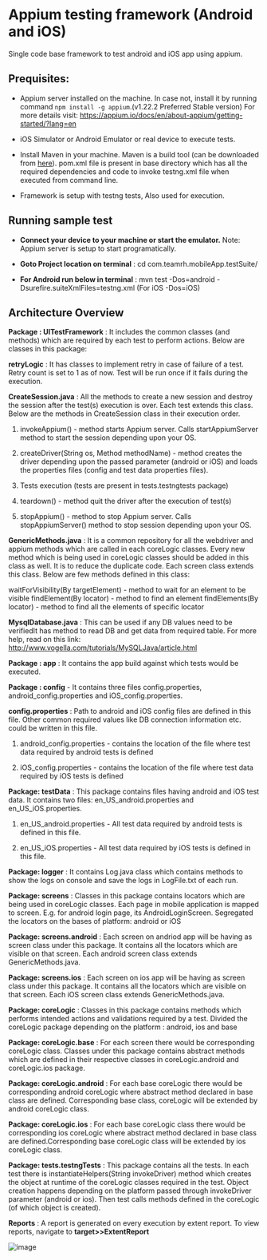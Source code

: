 
# Appium testing framework (Android and iOS)

Single code base framework to test android and iOS app using appium.

## Prequisites:

- Appium server installed on the machine. In case not, install it by running command `npm install -g appium`.(v1.22.2 Preferred Stable version) For more details visit: https://appium.io/docs/en/about-appium/getting-started/?lang=en

- iOS Simulator or Android Emulator or real device to execute tests.

- Install Maven in your machine. Maven is a build tool (can be downloaded from [here](https://maven.apache.org/download.cgi)). pom.xml file is present in base directory which has all the required dependencies and code to invoke testng.xml file when executed from command line.

- Framework is setup with testng tests, Also used for execution.

## Running sample test

- **Connect your device to your machine or start the emulator.** Note: Appium server is setup to start programatically.


- **Goto Project location on terminal** : cd com.teamrh.mobileApp.testSuite/


- **For Android run below in terminal** : mvn test -Dos=android -Dsurefire.suiteXmlFiles=testng.xml (For iOS -Dos=iOS)


## Architecture Overview

**Package : UITestFramework** : It includes the common classes (and methods) which are required by each test to perform actions. Below are classes in this package:

**retryLogic** : It has classes to implement retry in case of failure of a test. Retry count  is set to 1 as of now. Test will be run once if it fails during the execution. 


**CreateSession.java** : All the methods to create a new session and destroy the session after the test(s) execution is over. Each test extends this class. Below are the methods in CreateSession class in their execution order.

1. invokeAppium() - method starts Appium server. Calls startAppiumServer method to start the session depending upon your OS.

2. createDriver(String os, Method methodName) - method creates the driver depending upon the passed parameter (android or iOS) and loads the properties files (config and test data properties files).

3. Tests execution (tests are present in tests.testngtests package)

4. teardown() - method quit the driver after the execution of test(s) 

5. stopAppium() - method to stop Appium server. Calls stopAppiumServer() method to stop session depending upon your OS.



**GenericMethods.java** : It is a common repository for all the  webdriver and appium methods which are called in each coreLogic classes. Every new method which is being used in coreLogic classes should be added in this class as well. It is to reduce the duplicate code. Each screen class extends this class. Below are few methods defined in this class:

waitForVisibility(By targetElement) - method to wait for an element to be visible
findElement(By locator) - method to find an element
findElements(By locator) - method to find all the elements of specific locator

**MysqlDatabase.java** : This can be used if any DB values need to be verifiedIt has method to read DB and get data from required table. For more help, read on this link: http://www.vogella.com/tutorials/MySQLJava/article.html


**Package : app** : It contains the app build against which tests would be executed. 

**Package : config** - It contains three files config.properties, android_config.properties and iOS_config.properties.

**config.properties** : Path to android and iOS config files are defined in this file. Other common required values like DB connection information etc. could be written in this file.


1. android_config.properties - contains the location of the file where test data required by android tests is defined

2. iOS_config.properties - contains the location of the file where test data required by iOS tests is defined

**Package: testData** : This package contains files having android and iOS test data. It contains two files: en_US_android.properties and en_US_iOS.properties.


1. en_US_android.properties - All test data required by android tests is defined in this file.

2. en_US_iOS.properties - All test data required by iOS tests is defined in this file.

**Package: logger** : It contains Log.java class which contains methods to show the logs on console and save the logs in LogFile.txt of each run.
				

**Package: screens** : Classes in this package contains locators which are being used in coreLogic classes. Each page in mobile application is mapped to screen. E.g. for android login page, its AndroidLoginScreen. Segregated the locators on the bases of platform: android or iOS

**Package: screens.android** : Each screen on andriod app will be having as screen class under this package. It contains all the locators which are visible on that screen. Each android screen class extends GenericMethods.java. 


**Package: screens.ios** : Each screen on ios app will be having as screen class under this package. It contains all the locators which are visible on that screen. Each iOS screen class extends GenericMethods.java. 

**Package: coreLogic** : Classes in this package contains methods which performs intended actions and validations required by a test. Divided the coreLogic package depending on the platform : android, ios and base
 		
**Package: coreLogic.base** : For each screen there would be corresponding coreLogic class. Classes under this package contains abstract methods which are defined in their respective classes in coreLogic.android and coreLogic.ios package.
				
**Package: coreLogic.android** : For each base coreLogic there would be corresponding android coreLogic 
where abstract method declared in base class are defined. Corresponding base class, coreLogic will be extended by android coreLogic class.

**Package: coreLogic.ios** : For each base coreLogic class there would be corresponding ios coreLogic
where abstract method declared in base class are defined.Corresponding base coreLogic class will be extended by ios coreLogic class.

**Package: tests.testngTests** :  This package contains all the tests. In each test there is instantiateHelpers(String invokeDriver) method which creates the object at 
runtime of the coreLogic classes required in the test. Object creation happens depending on the platform passed through invokeDriver parameter (android or ios). Then test calls methods defined in the coreLogic (of which object is created).

**Reports** : A report is generated on every execution by extent report. To view reports, navigate to **target>>ExtentReport**

![image](UIAutomation/images/pic.png)
